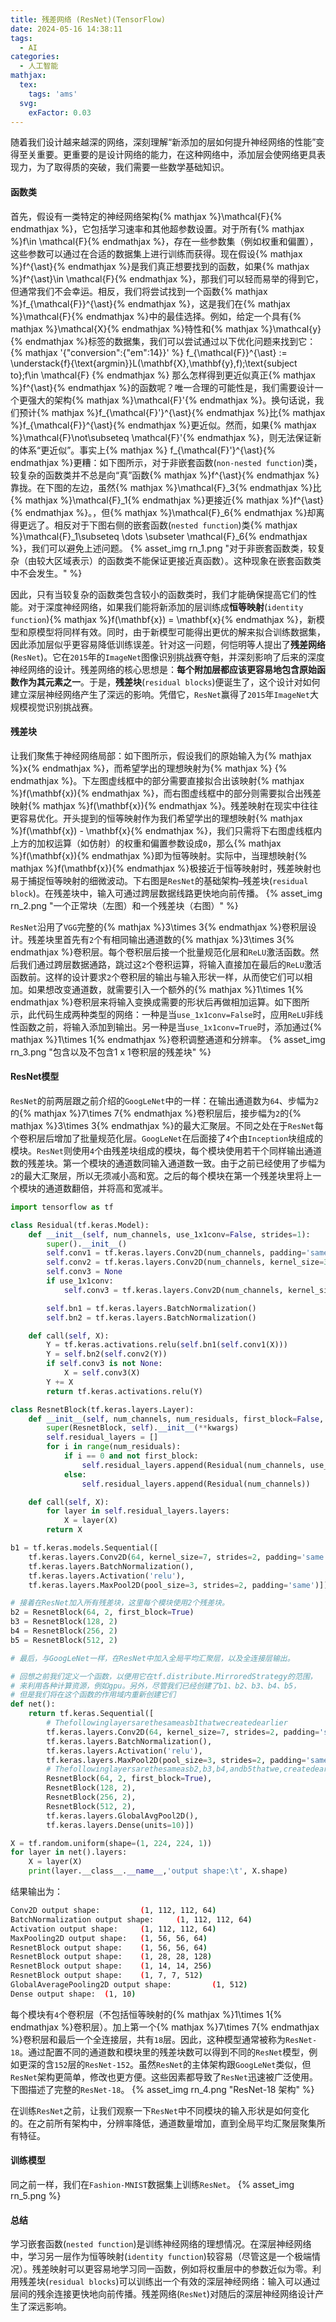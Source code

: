 ```yaml
---
title: 残差网络 (ResNet)(TensorFlow)
date: 2024-05-16 14:38:11
tags:
  - AI
categories:
  - 人工智能
mathjax:
  tex:
    tags: 'ams'
  svg:
    exFactor: 0.03
---
```


随着我们设计越来越深的网络，深刻理解“新添加的层如何提升神经网络的性能”变得至关重要。更重要的是设计网络的能力，在这种网络中，添加层会使网络更具表现力，为了取得质的突破，我们需要一些数学基础知识。
<!-- more -->
#### 函数类

首先，假设有一类特定的神经网络架构{% mathjax %}\mathcal{F}{% endmathjax %}，它包括学习速率和其他超参数设置。对于所有{% mathjax %}f\in \mathcal{F}{% endmathjax %}，存在一些参数集（例如权重和偏置），这些参数可以通过在合适的数据集上进行训练而获得。现在假设{% mathjax %}f^{\ast}{% endmathjax %}是我们真正想要找到的函数，如果{% mathjax %}f^{\ast}\in \mathcal{F}{% endmathjax %}，那我们可以轻而易举的得到它，但通常我们不会幸运。相反，我们将尝试找到一个函数{% mathjax %}f_{\mathcal{F}}^{\ast}{% endmathjax %}，这是我们在{% mathjax %}\mathcal{F}{% endmathjax %}中的最佳选择。例如，给定一个具有{% mathjax %}\mathcal{X}{% endmathjax %}特性和{% mathjax %}\mathcal{y}{% endmathjax %}标签的数据集，我们可以尝试通过以下优化问题来找到它：
{% mathjax '{"conversion":{"em":14}}' %}
f_{\mathcal{F}}^{\ast} := \understack{f}{\text{argmin}}L(\mathbf{X},\mathbf{y},f)\;\text{subject to}\;f\in \mathcal{F}
{% endmathjax %}
那么怎样得到更近似真正{% mathjax %}f^{\ast}{% endmathjax %}的函数呢？唯一合理的可能性是，我们需要设计一个更强大的架构{% mathjax %}\mathcal{F}'{% endmathjax %}。换句话说，我们预计{% mathjax %}f_{\mathcal{F}'}^{\ast}{% endmathjax %}比{% mathjax %}f_{\mathcal{F}}^{\ast}{% endmathjax %}更近似。然而，如果{% mathjax %}\mathcal{F}\not\subseteq \mathcal{F}'{% endmathjax %}，则无法保证新的体系“更近似”。事实上{% mathjax %} f_{\mathcal{F}'}^{\ast}{% endmathjax %}更糟：如下图所示，对于非嵌套函数(`non-nested function`)类，较复杂的函数类并不总是向“真”函数{% mathjax %}f^{\ast}{% endmathjax %}靠拢。在下图的左边，虽然{% mathjax %}\mathcal{F}_3{% endmathjax %}比{% mathjax %}\mathcal{F}_1{% endmathjax %}更接近{% mathjax %}f^{\ast}{% endmathjax %}。，但{% mathjax %}\mathcal{F}_6{% endmathjax %}却离得更远了。相反对于下图右侧的嵌套函数(`nested function`)类{% mathjax %}\mathcal{F}_1\subseteq \dots \subseter \mathcal{F}_6{% endmathjax %}，我们可以避免上述问题。
{% asset_img rn_1.png "对于非嵌套函数类，较复杂（由较大区域表示）的函数类不能保证更接近真函数）。这种现象在嵌套函数类中不会发生。" %}

因此，只有当较复杂的函数类包含较小的函数类时，我们才能确保提高它们的性能。对于深度神经网络，如果我们能将新添加的层训练成**恒等映射**(`identity function`){% mathjax %}f(\mathbf{x}) = \mathbf{x}{% endmathjax %}，新模型和原模型将同样有效。同时，由于新模型可能得出更优的解来拟合训练数据集，因此添加层似乎更容易降低训练误差。针对这一问题，何恺明等人提出了**残差网络**(`ResNet`)。它在`2015`年的`ImageNet`图像识别挑战赛夺魁，并深刻影响了后来的深度神经网络的设计。残差网络的核心思想是：**每个附加层都应该更容易地包含原始函数作为其元素之一**。于是，**残差块**(`residual blocks`)便诞生了，这个设计对如何建立深层神经网络产生了深远的影响。凭借它，`ResNet`赢得了`2015`年`ImageNet`大规模视觉识别挑战赛。
#### 残差块

让我们聚焦于神经网络局部：如下图所示，假设我们的原始输入为{% mathjax %}x{% endmathjax %}，而希望学出的理想映射为{% mathjax %} {% endmathjax %}。下左图虚线框中的部分需要直接拟合出该映射{% mathjax %}f(\mathbf{x}){% endmathjax %}，而右图虚线框中的部分则需要拟合出残差映射{% mathjax %}f(\mathbf{x}){% endmathjax %}。残差映射在现实中往往更容易优化。开头提到的恒等映射作为我们希望学出的理想映射{% mathjax %}f(\mathbf{x}) - \mathbf{x}{% endmathjax %}，我们只需将下右图虚线框内上方的加权运算（如仿射）的权重和偏置参数设成`0`，那么{% mathjax %}f(\mathbf{x}){% endmathjax %}即为恒等映射。实际中，当理想映射{% mathjax %}f(\mathbf{x}){% endmathjax %}极接近于恒等映射时，残差映射也易于捕捉恒等映射的细微波动。下右图是`ResNet`的基础架构–残差块(`residual block`)。在残差块中，输入可通过跨层数据线路更快地向前传播。
{% asset_img rn_2.png "一个正常块（左图）和一个残差块（右图）" %}

`ResNet`沿用了`VGG`完整的{% mathjax %}3\times 3{% endmathjax %}卷积层设计。残差块里首先有`2`个有相同输出通道数的{% mathjax %}3\times 3{% endmathjax %}卷积层。每个卷积层后接一个批量规范化层和`ReLU`激活函数。然后我们通过跨层数据通路，跳过这`2`个卷积运算，将输入直接加在最后的`ReLU`激活函数前。这样的设计要求`2`个卷积层的输出与输入形状一样，从而使它们可以相加。如果想改变通道数，就需要引入一个额外的{% mathjax %}1\times 1{% endmathjax %}卷积层来将输入变换成需要的形状后再做相加运算。如下图所示，此代码生成两种类型的网络：一种是当`use_1x1conv=False`时，应用`ReLU`非线性函数之前，将输入添加到输出。另一种是当`use_1x1conv=True`时，添加通过{% mathjax %}1\times 1{% endmathjax %}卷积调整通道和分辨率。
{% asset_img rn_3.png "包含以及不包含1 x 1卷积层的残差块" %}

#### ResNet模型

`ResNet`的前两层跟之前介绍的`GoogLeNet`中的一样：在输出通道数为`64`、步幅为`2`的{% mathjax %}7\times 7{% endmathjax %}卷积层后，接步幅为`2`的{% mathjax %}3\times 3{% endmathjax %}的最大汇聚层。不同之处在于`ResNet`每个卷积层后增加了批量规范化层。`GoogLeNet`在后面接了`4`个由`Inception`块组成的模块。`ResNet`则使用`4`个由残差块组成的模块，每个模块使用若干个同样输出通道数的残差块。第一个模块的通道数同输入通道数一致。由于之前已经使用了步幅为`2`的最大汇聚层，所以无须减小高和宽。之后的每个模块在第一个残差块里将上一个模块的通道数翻倍，并将高和宽减半。
```python
import tensorflow as tf

class Residual(tf.keras.Model):  
    def __init__(self, num_channels, use_1x1conv=False, strides=1):
        super().__init__()
        self.conv1 = tf.keras.layers.Conv2D(num_channels, padding='same', kernel_size=3, strides=strides)
        self.conv2 = tf.keras.layers.Conv2D(num_channels, kernel_size=3, padding='same')
        self.conv3 = None
        if use_1x1conv:
            self.conv3 = tf.keras.layers.Conv2D(num_channels, kernel_size=1, strides=strides)

        self.bn1 = tf.keras.layers.BatchNormalization()
        self.bn2 = tf.keras.layers.BatchNormalization()

    def call(self, X):
        Y = tf.keras.activations.relu(self.bn1(self.conv1(X)))
        Y = self.bn2(self.conv2(Y))
        if self.conv3 is not None:
            X = self.conv3(X)
        Y += X
        return tf.keras.activations.relu(Y)

class ResnetBlock(tf.keras.layers.Layer):
    def __init__(self, num_channels, num_residuals, first_block=False, **kwargs):
        super(ResnetBlock, self).__init__(**kwargs)
        self.residual_layers = []
        for i in range(num_residuals):
            if i == 0 and not first_block:
                self.residual_layers.append(Residual(num_channels, use_1x1conv=True, strides=2))
            else:
                self.residual_layers.append(Residual(num_channels))

    def call(self, X):
        for layer in self.residual_layers.layers:
            X = layer(X)
        return X

b1 = tf.keras.models.Sequential([
    tf.keras.layers.Conv2D(64, kernel_size=7, strides=2, padding='same'),
    tf.keras.layers.BatchNormalization(),
    tf.keras.layers.Activation('relu'),
    tf.keras.layers.MaxPool2D(pool_size=3, strides=2, padding='same')])

# 接着在ResNet加入所有残差块，这里每个模块使用2个残差块。
b2 = ResnetBlock(64, 2, first_block=True)
b3 = ResnetBlock(128, 2)
b4 = ResnetBlock(256, 2)
b5 = ResnetBlock(512, 2)

# 最后，与GoogLeNet一样，在ResNet中加入全局平均汇聚层，以及全连接层输出。

# 回想之前我们定义一个函数，以便用它在tf.distribute.MirroredStrategy的范围，
# 来利用各种计算资源，例如gpu。另外，尽管我们已经创建了b1、b2、b3、b4、b5，
# 但是我们将在这个函数的作用域内重新创建它们
def net():
    return tf.keras.Sequential([
        # Thefollowinglayersarethesameasb1thatwecreatedearlier
        tf.keras.layers.Conv2D(64, kernel_size=7, strides=2, padding='same'),
        tf.keras.layers.BatchNormalization(),
        tf.keras.layers.Activation('relu'),
        tf.keras.layers.MaxPool2D(pool_size=3, strides=2, padding='same'),
        # Thefollowinglayersarethesameasb2,b3,b4,andb5thatwe,createdearlier
        ResnetBlock(64, 2, first_block=True),
        ResnetBlock(128, 2),
        ResnetBlock(256, 2),
        ResnetBlock(512, 2),
        tf.keras.layers.GlobalAvgPool2D(),
        tf.keras.layers.Dense(units=10)])

X = tf.random.uniform(shape=(1, 224, 224, 1))
for layer in net().layers:
    X = layer(X)
    print(layer.__class__.__name__,'output shape:\t', X.shape)
```
结果输出为：
```bash
Conv2D output shape:         (1, 112, 112, 64)
BatchNormalization output shape:     (1, 112, 112, 64)
Activation output shape:     (1, 112, 112, 64)
MaxPooling2D output shape:   (1, 56, 56, 64)
ResnetBlock output shape:    (1, 56, 56, 64)
ResnetBlock output shape:    (1, 28, 28, 128)
ResnetBlock output shape:    (1, 14, 14, 256)
ResnetBlock output shape:    (1, 7, 7, 512)
GlobalAveragePooling2D output shape:         (1, 512)
Dense output shape:  (1, 10)
```
每个模块有`4`个卷积层（不包括恒等映射的{% mathjax %}1\times 1{% endmathjax %}卷积层）。加上第一个{% mathjax %}7\times 7{% endmathjax %}卷积层和最后一个全连接层，共有`18`层。因此，这种模型通常被称为`ResNet-18`。通过配置不同的通道数和模块里的残差块数可以得到不同的`ResNet`模型，例如更深的含`152`层的`ResNet-152`。虽然`ResNet`的主体架构跟`GoogLeNet`类似，但`ResNet`架构更简单，修改也更方便。这些因素都导致了`ResNet`迅速被广泛使用。下图描述了完整的`ResNet-18`。
{% asset_img rn_4.png "ResNet-18 架构" %}

在训练`ResNet`之前，让我们观察一下`ResNet`中不同模块的输入形状是如何变化的。在之前所有架构中，分辨率降低，通道数量增加，直到全局平均汇聚层聚集所有特征。
#### 训练模型

同之前一样，我们在`Fashion-MNIST`数据集上训练`ResNet`。
{% asset_img rn_5.png %}
#### 总结

学习嵌套函数(`nested function`)是训练神经网络的理想情况。在深层神经网络中，学习另一层作为恒等映射(`identity function`)较容易（尽管这是一个极端情况）。残差映射可以更容易地学习同一函数，例如将权重层中的参数近似为零。利用残差块(`residual blocks`)可以训练出一个有效的深层神经网络：输入可以通过层间的残余连接更快地向前传播。残差网络(`ResNet`)对随后的深层神经网络设计产生了深远影响。
